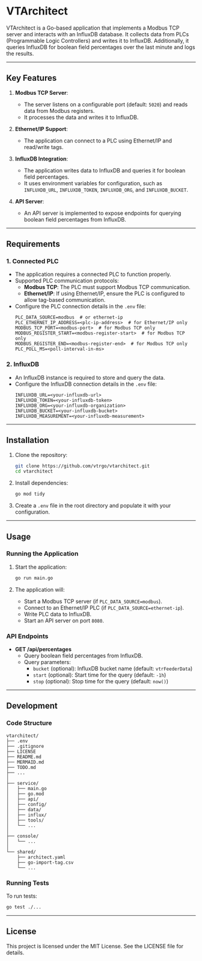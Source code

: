 # VTArchitect

VTArchitect is a Go-based application that implements a Modbus TCP server and interacts with an InfluxDB database. It collects data from PLCs (Programmable Logic Controllers) and writes it to InfluxDB. Additionally, it queries InfluxDB for boolean field percentages over the last minute and logs the results.

---

## **Key Features**
1. **Modbus TCP Server**:
   - The server listens on a configurable port (default: `5020`) and reads data from Modbus registers.
   - It processes the data and writes it to InfluxDB.

2. **Ethernet/IP Support**:
   - The application can connect to a PLC using Ethernet/IP and read/write tags.

3. **InfluxDB Integration**:
   - The application writes data to InfluxDB and queries it for boolean field percentages.
   - It uses environment variables for configuration, such as `INFLUXDB_URL`, `INFLUXDB_TOKEN`, `INFLUXDB_ORG`, and `INFLUXDB_BUCKET`.

4. **API Server**:
   - An API server is implemented to expose endpoints for querying boolean field percentages from InfluxDB.

---

## **Requirements**
### **1. Connected PLC**
- The application requires a connected PLC to function properly.
- Supported PLC communication protocols:
  - **Modbus TCP**: The PLC must support Modbus TCP communication.
  - **Ethernet/IP**: If using Ethernet/IP, ensure the PLC is configured to allow tag-based communication.
- Configure the PLC connection details in the `.env` file:
  ```env
  PLC_DATA_SOURCE=modbus  # or ethernet-ip
  PLC_ETHERNET_IP_ADDRESS=<plc-ip-address>  # for Ethernet/IP only
  MODBUS_TCP_PORT=<modbus-port>  # for Modbus TCP only
  MODBUS_REGISTER_START=<modbus-register-start>  # for Modbus TCP only
  MODBUS_REGISTER_END=<modbus-register-end>  # for Modbus TCP only
  PLC_POLL_MS=<poll-interval-in-ms>
  ```

### **2. InfluxDB**
- An InfluxDB instance is required to store and query the data.
- Configure the InfluxDB connection details in the `.env` file:
  ```env
  INFLUXDB_URL=<your-influxdb-url>
  INFLUXDB_TOKEN=<your-influxdb-token>
  INFLUXDB_ORG=<your-influxdb-organization>
  INFLUXDB_BUCKET=<your-influxdb-bucket>
  INFLUXDB_MEASUREMENT=<your-influxdb-measurement>
  ```

---

## **Installation**
1. Clone the repository:
   ```bash
   git clone https://github.com/vtrgo/vtarchitect.git
   cd vtarchitect
   ```

2. Install dependencies:
   ```bash
   go mod tidy
   ```

3. Create a `.env` file in the root directory and populate it with your configuration.

---

## **Usage**
### **Running the Application**
1. Start the application:
   ```bash
   go run main.go
   ```

2. The application will:
   - Start a Modbus TCP server (if `PLC_DATA_SOURCE=modbus`).
   - Connect to an Ethernet/IP PLC (if `PLC_DATA_SOURCE=ethernet-ip`).
   - Write PLC data to InfluxDB.
   - Start an API server on port `8080`.

### **API Endpoints**
- **GET /api/percentages**
  - Query boolean field percentages from InfluxDB.
  - Query parameters:
    - `bucket` (optional): InfluxDB bucket name (default: `vtrFeederData`)
    - `start` (optional): Start time for the query (default: `-1h`)
    - `stop` (optional): Stop time for the query (default: `now()`)

---

## **Development**
### **Code Structure**

```text
vtarchitect/
├── .env
├── .gitignore
├── LICENSE
├── README.md
├── MERMAID.md
├── TODO.md
├── ...
│
├── service/
│   ├── main.go
│   ├── go.mod
│   ├── api/
│   ├── config/
│   ├── data/
│   ├── influx/
│   ├── tools/
│   └── ...
│
├── console/
│   └── ...
│
└── shared/
    ├── architect.yaml
    ├── go-import-tag.csv
    └── ...
```

### **Running Tests**
To run tests:
```bash
go test ./...
```

---

## **License**
This project is licensed under the MIT License. See the LICENSE file for details.

